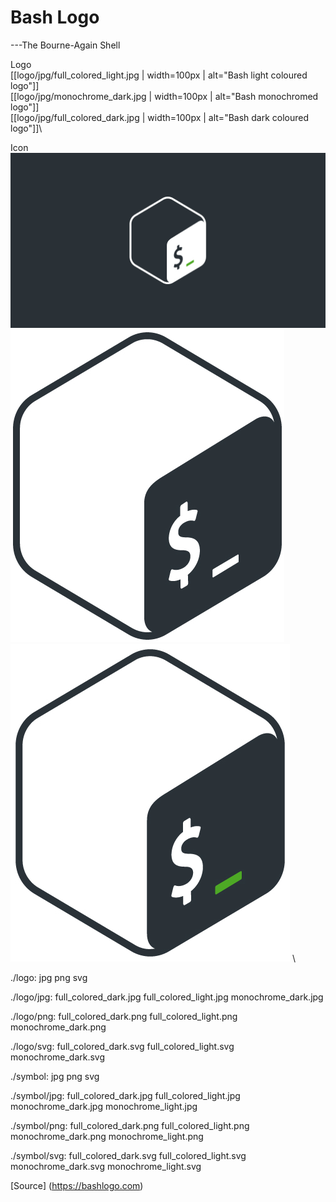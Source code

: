 # Bash Logo
---The Bourne-Again Shell

Logo\
[[logo/jpg/full_colored_light.jpg | width=100px | alt="Bash light coloured logo"]]\
[[logo/jpg/monochrome_dark.jpg | width=100px | alt="Bash monochromed logo"]]\
[[logo/jpg/full_colored_dark.jpg | width=100px | alt="Bash dark coloured logo"]]\

Icon
![](symbol/jpg/full_colored_light.jpg) \
![](symbol/jpg/monochrome_dark.jpg) \
![](symbol/jpg/full_colored_dark.jpg) \

./logo:
jpg  png  svg

./logo/jpg:
full_colored_dark.jpg  full_colored_light.jpg  monochrome_dark.jpg

./logo/png:
full_colored_dark.png  full_colored_light.png  monochrome_dark.png

./logo/svg:
full_colored_dark.svg  full_colored_light.svg  monochrome_dark.svg

./symbol:
jpg  png  svg

./symbol/jpg:
full_colored_dark.jpg  full_colored_light.jpg  monochrome_dark.jpg  monochrome_light.jpg

./symbol/png:
full_colored_dark.png  full_colored_light.png  monochrome_dark.png  monochrome_light.png

./symbol/svg:
full_colored_dark.svg  full_colored_light.svg  monochrome_dark.svg  monochrome_light.svg


[Source] (https://bashlogo.com)
